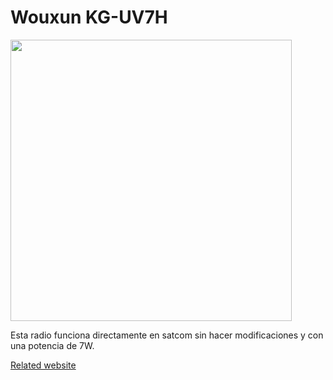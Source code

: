 # Wouxun KG-UV7H

<img height="450" src="/../_img/radios/uv7h.png" />

Esta radio funciona directamente en satcom sin hacer modificaciones y con una potencia de 7W.  

[Related website](https://www.wouxunshop.com/Dual-Band-Two-Way-Radio-KG-UV7H-p1481750.html)